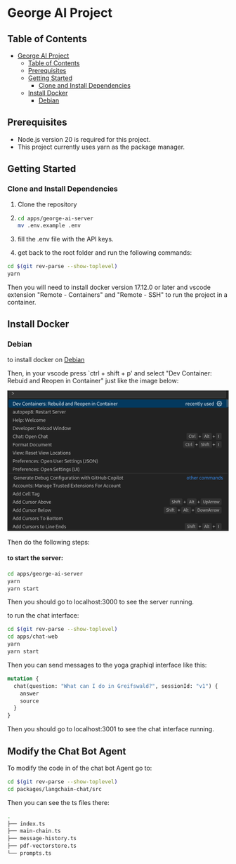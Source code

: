 # George AI Project

## Table of Contents

- [George AI Project](#george-ai-project)
  - [Table of Contents](#table-of-contents)
  - [Prerequisites](#prerequisites)
  - [Getting Started](#getting-started)
    - [Clone and Install Dependencies](#clone-and-install-dependencies)
  - [Install Docker](#install-docker)
    - [Debian](#debian)

## Prerequisites

- Node.js version 20 is required for this project.
- This project currently uses yarn as the package manager.

## Getting Started

### Clone and Install Dependencies

1. Clone the repository
2. ```bash
   cd apps/george-ai-server
   mv .env.example .env
   ```

3. fill the .env file with the API keys.
4. get back to the root folder and run the following commands:

```bash
cd $(git rev-parse --show-toplevel)
yarn
```

Then you will need to install docker version 17.12.0 or later and vscode extension "Remote - Containers" and "Remote - SSH" to run the project in a container.

## Install Docker

### Debian

to install docker on [Debian](https://docs.docker.com/desktop/setup/install/linux/debian/)

Then, in your vscode press `ctrl + shift + p' and select "Dev Container: Rebuid and Reopen in Container" just like the image below:

![alt text](<Screenshot from 2024-12-01 16-57-47.png>)

Then do the following steps:

#### to start the server:

```bash
cd apps/george-ai-server
yarn
yarn start
```

Then you should go to localhost:3000 to see the server running.

to run the chat interface:

```bash
cd $(git rev-parse --show-toplevel)
cd apps/chat-web
yarn
yarn start
```

Then you can send messages to the yoga graphiql interface like this:

```graphql
mutation {
  chat(question: "What can I do in Greifswald?", sessionId: "v1") {
    answer
    source
  }
}
```

Then you should go to localhost:3001 to see the chat interface running.

## Modify the Chat Bot Agent

To modify the code in of the chat bot Agent go to:

```bash
cd $(git rev-parse --show-toplevel)
cd packages/langchain-chat/src
```

Then you can see the ts files there:

```bash
.
├── index.ts
├── main-chain.ts
├── message-history.ts
├── pdf-vectorstore.ts
└── prompts.ts
```
